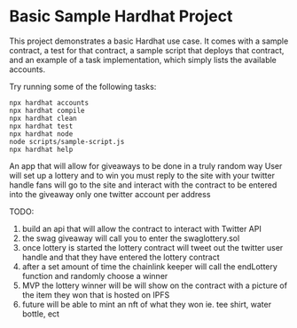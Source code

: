 # Basic Sample Hardhat Project

This project demonstrates a basic Hardhat use case. It comes with a sample contract, a test for that contract, a sample script that deploys that contract, and an example of a task implementation, which simply lists the available accounts.

Try running some of the following tasks:

```shell
npx hardhat accounts
npx hardhat compile
npx hardhat clean
npx hardhat test
npx hardhat node
node scripts/sample-script.js
npx hardhat help
```

An app that will allow for giveaways to be done in a truly random way
User will set up a lottery and to win you must reply to the site with your twitter handle
fans will go to the site and interact with the contract to be entered into the giveaway
only one twitter account per address

TODO:

1. build an api that will allow the contract to interact with Twitter API
2. the swag giveaway will call you to enter the swaglottery.sol
3. once lottery is started the lottery contract will tweet out the twitter user handle and that they have entered the lottery contract
4. after a set amount of time the chainlink keeper will call the endLottery function and randomly choose a winner
5. MVP the lottery winner will be will show on the contract with a picture of the item they won that is hosted on IPFS
6. future will be able to mint an nft of what they won ie. tee shirt, water bottle, ect

